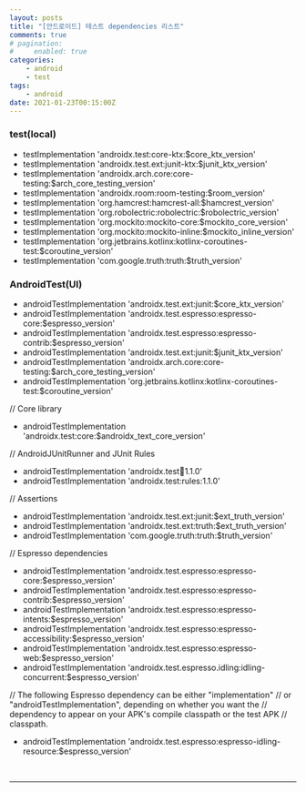 ```yaml
---
layout: posts
title: "[안드로이드] 테스트 dependencies 리스트"
comments: true
# pagination:
#     enabled: true
categories:
    - android
    - test
tags:
    - android
date: 2021-01-23T00:15:00Z
---
```


### test(local)
- testImplementation 'androidx.test:core-ktx:$core_ktx_version'
- testImplementation 'androidx.test.ext:junit-ktx:$junit_ktx_version'
- testImplementation 'androidx.arch.core:core-testing:$arch_core_testing_version'
- testImplementation 'androidx.room:room-testing:$room_version'
- testImplementation 'org.hamcrest:hamcrest-all:$hamcrest_version'
- testImplementation 'org.robolectric:robolectric:$robolectric_version'
- testImplementation 'org.mockito:mockito-core:$mockito_core_version'
- testImplementation 'org.mockito:mockito-inline:$mockito_inline_version'
- testImplementation 'org.jetbrains.kotlinx:kotlinx-coroutines-test:$coroutine_version'
- testImplementation 'com.google.truth:truth:$truth_version'
  
### AndroidTest(UI)
- androidTestImplementation 'androidx.test.ext:junit:$core_ktx_version'
- androidTestImplementation 'androidx.test.espresso:espresso-core:$espresso_version'
- androidTestImplementation 'androidx.test.espresso:espresso-contrib:$espresso_version'
- androidTestImplementation 'androidx.test.ext:junit:$junit_ktx_version'
- androidTestImplementation 'androidx.arch.core:core-testing:$arch_core_testing_version'
- androidTestImplementation 'org.jetbrains.kotlinx:kotlinx-coroutines-test:$coroutine_version'


// Core library
- androidTestImplementation 'androidx.test:core:$androidx_text_core_version'

// AndroidJUnitRunner and JUnit Rules
- androidTestImplementation 'androidx.test:runner:1.1.0'
- androidTestImplementation 'androidx.test:rules:1.1.0'

// Assertions
- androidTestImplementation 'androidx.test.ext:junit:$ext_truth_version'
- androidTestImplementation 'androidx.test.ext:truth:$ext_truth_version'
- androidTestImplementation 'com.google.truth:truth:$truth_version'

// Espresso dependencies
- androidTestImplementation 'androidx.test.espresso:espresso-core:$espresso_version'
- androidTestImplementation 'androidx.test.espresso:espresso-contrib:$espresso_version'
- androidTestImplementation 'androidx.test.espresso:espresso-intents:$espresso_version'
- androidTestImplementation 'androidx.test.espresso:espresso-accessibility:$espresso_version'
- androidTestImplementation 'androidx.test.espresso:espresso-web:$espresso_version'
- androidTestImplementation 'androidx.test.espresso.idling:idling-concurrent:$espresso_version'

// The following Espresso dependency can be either "implementation"
// or "androidTestImplementation", depending on whether you want the
// dependency to appear on your APK's compile classpath or the test APK
// classpath.
- androidTestImplementation 'androidx.test.espresso:espresso-idling-resource:$espresso_version'

<br>

___

<br>
<br>


